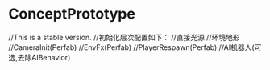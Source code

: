 # ConceptPrototype
//This is a stable version.
//初始化层次配置如下：
//直接光源
//环境地形
//CameraInit(Perfab)
//EnvFx(Perfab)
//PlayerRespawn(Perfab)
//AI机器人(可选,去除AIBehavior)
